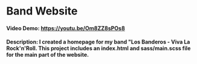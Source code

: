# Band Website
#### Video Demo: https://youtu.be/Om8ZZ8sPOs8
#### Description: I created a homepage for my band "Los Banderos - Viva La Rock'n'Roll. This project includes an index.html and sass/main.scss file for the main part of the website.
